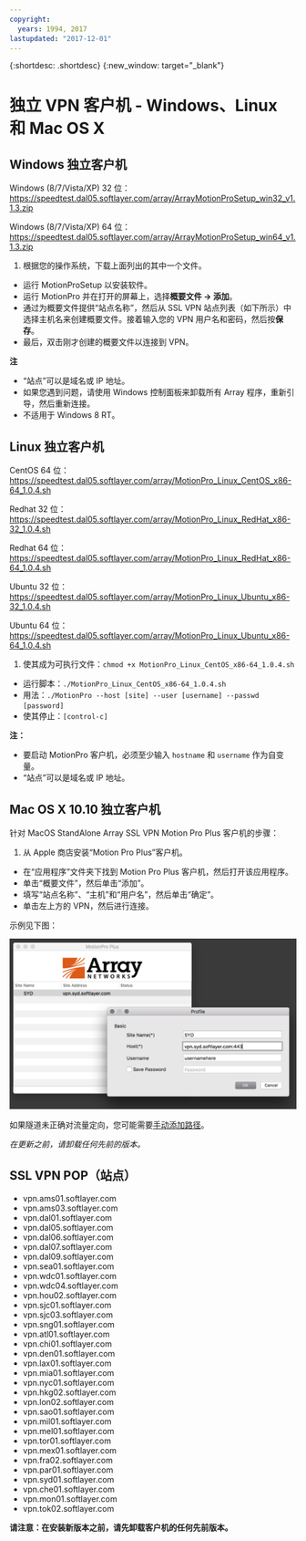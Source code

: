 ```yaml
---
copyright:
  years: 1994, 2017
lastupdated: "2017-12-01"
---
```


{:shortdesc: .shortdesc}
{:new_window: target="_blank"}

# 独立 VPN 客户机 - Windows、Linux 和 Mac OS X

## Windows 独立客户机

Windows (8/7/Vista/XP) 32 位：https://speedtest.dal05.softlayer.com/array/ArrayMotionProSetup_win32_v1.1.3.zip

Windows (8/7/Vista/XP) 64 位：https://speedtest.dal05.softlayer.com/array/ArrayMotionProSetup_win64_v1.1.3.zip

1. 根据您的操作系统，下载上面列出的其中一个文件。
* 运行 MotionProSetup 以安装软件。
* 运行 MotionPro 并在打开的屏幕上，选择**概要文件 -> 添加**。
* 通过为概要文件提供“站点名称”，然后从 SSL VPN 站点列表（如下所示）中选择主机名来创建概要文件。接着输入您的 VPN 用户名和密码，然后按**保存**。
* 最后，双击刚才创建的概要文件以连接到 VPN。

**注**
 * “站点”可以是域名或 IP 地址。
 * 如果您遇到问题，请使用 Windows 控制面板来卸载所有 Array 程序，重新引导，然后重新连接。
 * 不适用于 Windows 8 RT。

## Linux 独立客户机

CentOS 64 位：https://speedtest.dal05.softlayer.com/array/MotionPro_Linux_CentOS_x86-64_1.0.4.sh

Redhat 32 位：https://speedtest.dal05.softlayer.com/array/MotionPro_Linux_RedHat_x86-32_1.0.4.sh

Redhat 64 位：https://speedtest.dal05.softlayer.com/array/MotionPro_Linux_RedHat_x86-64_1.0.4.sh

Ubuntu 32 位：https://speedtest.dal05.softlayer.com/array/MotionPro_Linux_Ubuntu_x86-32_1.0.4.sh

Ubuntu 64 位：https://speedtest.dal05.softlayer.com/array/MotionPro_Linux_Ubuntu_x86-64_1.0.4.sh

1. 使其成为可执行文件：`chmod +x MotionPro_Linux_CentOS_x86-64_1.0.4.sh`
* 运行脚本：`./MotionPro_Linux_CentOS_x86-64_1.0.4.sh`
* 用法：`./MotionPro --host [site] --user [username] --passwd [password]`
* 使其停止：`[control-c]`

**注：**  
 * 要启动 MotionPro 客户机，必须至少输入 `hostname` 和 `username` 作为自变量。
 * “站点”可以是域名或 IP 地址。

## Mac OS X 10.10 独立客户机

针对 MacOS StandAlone Array SSL VPN Motion Pro Plus 客户机的步骤：

1. 从 Apple 商店安装“Motion Pro Plus”客户机。
* 在“应用程序”文件夹下找到 Motion Pro Plus 客户机，然后打开该应用程序。
* 单击“概要文件”，然后单击“添加”。
* 填写“站点名称”、“主机”和“用户名”，然后单击“确定”。
* 单击左上方的 VPN，然后进行连接。

示例见下图：

![图 1](images/snip20170425_1.png)

如果隧道未正确对流量定向，您可能需要[手动添加路径](https://discussions.apple.com/thread/2735376)。

*在更新之前，请卸载任何先前的版本。*

## SSL VPN POP（站点）

* vpn.ams01.softlayer.com
* vpn.ams03.softlayer.com
* vpn.dal01.softlayer.com
* vpn.dal05.softlayer.com
* vpn.dal06.softlayer.com
* vpn.dal07.softlayer.com
* vpn.dal09.softlayer.com
* vpn.sea01.softlayer.com
* vpn.wdc01.softlayer.com
* vpn.wdc04.softlayer.com
* vpn.hou02.softlayer.com
* vpn.sjc01.softlayer.com
* vpn.sjc03.softlayer.com
* vpn.sng01.softlayer.com
* vpn.atl01.softlayer.com
* vpn.chi01.softlayer.com
* vpn.den01.softlayer.com
* vpn.lax01.softlayer.com
* vpn.mia01.softlayer.com
* vpn.nyc01.softlayer.com
* vpn.hkg02.softlayer.com
* vpn.lon02.softlayer.com
* vpn.sao01.softlayer.com
* vpn.mil01.softlayer.com
* vpn.mel01.softlayer.com
* vpn.tor01.softlayer.com
* vpn.mex01.softlayer.com
* vpn.fra02.softlayer.com
* vpn.par01.softlayer.com
* vpn.syd01.softlayer.com
* vpn.che01.softlayer.com
* vpn.mon01.softlayer.com
* vpn.tok02.softlayer.com


**请注意：在安装新版本之前，请先卸载客户机的任何先前版本。**
